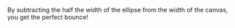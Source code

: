 By subtracting the half the width of the ellipse from the width of the canvas, you get the perfect bounce!
